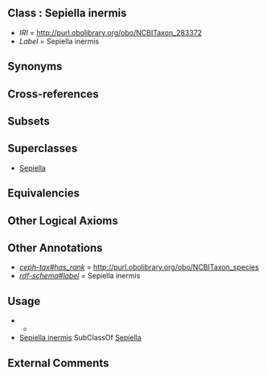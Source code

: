 
## Class : Sepiella inermis

 * *IRI* = http://purl.obolibrary.org/obo/NCBITaxon_283372
 * *Label* = Sepiella inermis

## Synonyms


## Cross-references


## Subsets


## Superclasses

 * [Sepiella](../../NCBITaxon/79/NCBITaxon_153279.md)

## Equivalencies


## Other Logical Axioms


## Other Annotations

 * *[ceph-tax#has_rank](../../ceph-tax#has/nk/ceph-tax#has_rank.md)* = http://purl.obolibrary.org/obo/NCBITaxon_species
 * *[rdf-schema#label](../../el/rdf-schema#label.md)* = Sepiella inermis

## Usage

 * -
 * [Sepiella inermis](../../NCBITaxon/72/NCBITaxon_283372.md) SubClassOf [Sepiella](../../NCBITaxon/79/NCBITaxon_153279.md)

## External Comments

